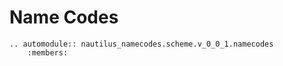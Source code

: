 # Name Codes

```{eval-rst}
.. automodule:: nautilus_namecodes.scheme.v_0_0_1.namecodes
    :members:
```
